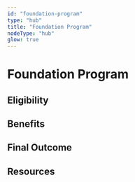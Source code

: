 ```yaml
---
id: "foundation-program"
type: "hub"
title: "Foundation Program"
nodeType: "hub"
glow: true
---
```


# Foundation Program

<!-- TODO: Add description of the Foundation Program -->

## Eligibility

<!-- TODO: Add eligibility requirements -->

## Benefits

<!-- TODO: Add benefits of the foundation program -->

## Final Outcome

<!-- TODO: Add expected outcomes -->

## Resources

<!-- TODO: Add relevant links and resources -->
